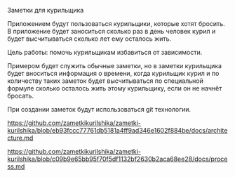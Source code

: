  Заметки для курильщика
 
Приложением будут пользоваться курильщики, которые хотят бросить. В приложение будет заноситься сколько раз в день человек курил и будет высчитываться сколько лет ему осталось жить.

Цель работы: помочь курильщикам избавиться от зависимости.

Примером будет служить обычные заметки, но в заметки курильщика будет вноситься информация о времени, когда курильщик курил и по количеству таких заметок будет высчитываться по специальной формуле сколько осталось жить этому курильщику, если он не начнёт бросать.

При создании заметок будут использоваться git технологии.

https://github.com/zametkikurilshika/zametki-kurilshika/blob/eb93fccc77761db5181a4ff9ad346e1602f884be/docs/architecture.md

https://github.com/zametkikurilshika/zametki-kurilshika/blob/c09b9e65bb95f70f5df1132bf2630b2aca68ee28/docs/process.md
